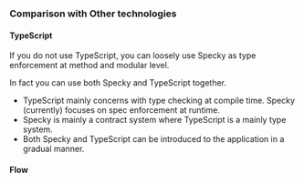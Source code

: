 ### Comparison with Other technologies

#### TypeScript

If you do not use TypeScript, you can loosely use Specky as type enforcement at method and modular level.

In fact you can use both Specky and TypeScript together.

- TypeScript mainly concerns with type checking at compile time. Specky (currently) focuses on spec enforcement at runtime.
- Specky is mainly a contract system where TypeScript is a mainly type system.
- Both Specky and TypeScript can be introduced to the application in a gradual manner.

#### Flow
